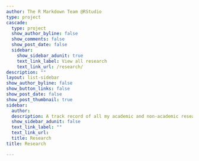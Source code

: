 ```yaml
---
author: The R Markdown Team @RStudio
type: project
cascade:
  type: project
  show_author_byline: false
  show_comments: false
  show_post_date: false
  sidebar:
    show_sidebar_adunit: true
    text_link_label: View all research
    text_link_url: /research/
description: ""
layout: list-sidebar
show_author_byline: false
show_button_links: false
show_post_date: false
show_post_thumbnail: true
sidebar:
  author: 
  description: A track record of all my academic and non-academic research works   
  show_sidebar_adunit: false
  text_link_label: ""
  text_link_url:
  title: Research
title: Research

---
```


